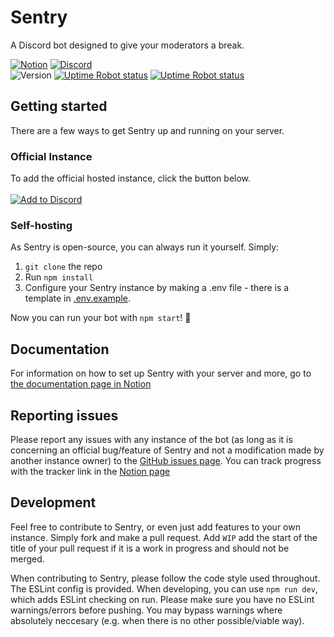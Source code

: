 # Sentry
A Discord bot designed to give your moderators a break.

[![Notion](https://img.shields.io/badge/-notion-212121?logo=notion&style=flat)](https://www.notion.so/Sentry-9b1df2c92d8448a3934ec3de74217061) 
[![Discord](https://img.shields.io/discord/766723862766944318?color=7289DA&label=support%20discord)](https://discord.gg/V3macC3)\
![Version](https://img.shields.io/github/package-json/version/Anidox/Sentry?label=version) 
[![Uptime Robot status](https://img.shields.io/uptimerobot/status/m786154507-389a4a44e43a89aab2a12488?label=bot%20status)](https://status.sentrybot.tech) 
[![Uptime Robot status](https://img.shields.io/uptimerobot/status/m786154509-ca7e6a7e42db726e6bf2ba09?label=website%20status)](https://status.sentrybot.tech)

## Getting started
There are a few ways to get Sentry up and running on your server.

### Official Instance
To add the official hosted instance, click the button below.\
\
[![Add to Discord](https://img.shields.io/badge/-add%20sentry-%23ED213A?logo=discord&logoColor=white)](https://add.sentrybot.tech/)

### Self-hosting
As Sentry is open-source, you can always run it yourself. Simply:

  1. `git clone` the repo
  2. Run `npm install`
  3. Configure your Sentry instance by making a .env file - there is a template in [.env.example](.env.example).
  
Now you can run your bot with `npm start`! 🎉

## Documentation
For information on how to set up Sentry with your server and more, go to [the documentation page in Notion](https://www.notion.so/Documentation-cc1267da93414b9e878af9c4c1edc407)

## Reporting issues
Please report any issues with any instance of the bot (as long as it is concerning an official bug/feature of Sentry and not a modification made by another instance owner) to the [GitHub issues page](https://github.com/Anidox/Sentry/issues). You can track progress with the tracker link in the [Notion page](https://www.notion.so/Sentry-9b1df2c92d8448a3934ec3de74217061)

## Development
Feel free to contribute to Sentry, or even just add features to your own instance. Simply fork and make a pull request. Add `WIP` add the start of the title of your pull request if it is a work in progress and should not be merged.

When contributing to Sentry, please follow the code style used throughout. The ESLint config is provided. When developing, you can use `npm run dev`, which adds ESLint checking on run. Please make sure you have no ESLint warnings/errors before pushing. You may bypass warnings where absolutely neccesary (e.g. when there is no other possible/viable way).
